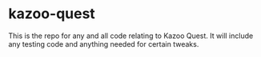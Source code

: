 # kazoo-quest
This is the repo for any and all code relating to Kazoo Quest.  It will include any testing code and anything needed for certain tweaks.
